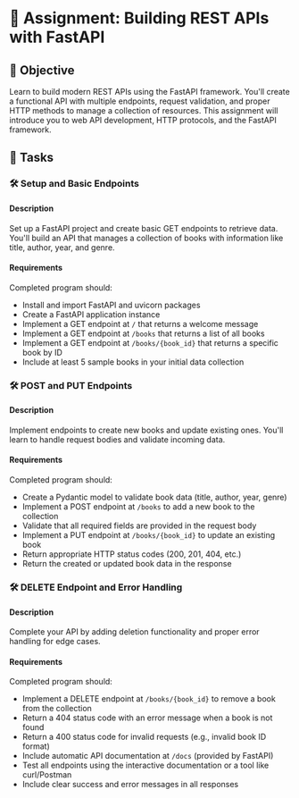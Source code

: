 # 📘 Assignment: Building REST APIs with FastAPI

## 🎯 Objective

Learn to build modern REST APIs using the FastAPI framework. You'll create a functional API with multiple endpoints, request validation, and proper HTTP methods to manage a collection of resources. This assignment will introduce you to web API development, HTTP protocols, and the FastAPI framework.

## 📝 Tasks

### 🛠️ Setup and Basic Endpoints

#### Description
Set up a FastAPI project and create basic GET endpoints to retrieve data. You'll build an API that manages a collection of books with information like title, author, year, and genre.

#### Requirements
Completed program should:

- Install and import FastAPI and uvicorn packages
- Create a FastAPI application instance
- Implement a GET endpoint at `/` that returns a welcome message
- Implement a GET endpoint at `/books` that returns a list of all books
- Implement a GET endpoint at `/books/{book_id}` that returns a specific book by ID
- Include at least 5 sample books in your initial data collection


### 🛠️ POST and PUT Endpoints

#### Description
Implement endpoints to create new books and update existing ones. You'll learn to handle request bodies and validate incoming data.

#### Requirements
Completed program should:

- Create a Pydantic model to validate book data (title, author, year, genre)
- Implement a POST endpoint at `/books` to add a new book to the collection
- Validate that all required fields are provided in the request body
- Implement a PUT endpoint at `/books/{book_id}` to update an existing book
- Return appropriate HTTP status codes (200, 201, 404, etc.)
- Return the created or updated book data in the response


### 🛠️ DELETE Endpoint and Error Handling

#### Description
Complete your API by adding deletion functionality and proper error handling for edge cases.

#### Requirements
Completed program should:

- Implement a DELETE endpoint at `/books/{book_id}` to remove a book from the collection
- Return a 404 status code with an error message when a book is not found
- Return a 400 status code for invalid requests (e.g., invalid book ID format)
- Include automatic API documentation at `/docs` (provided by FastAPI)
- Test all endpoints using the interactive documentation or a tool like curl/Postman
- Include clear success and error messages in all responses
